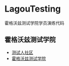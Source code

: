 # LagouTesting
霍格沃兹测试学院学员演练代码

## 霍格沃兹测试学院
- [测试人社区](https://ceshiren.com)
- [霍格沃兹测试学院](https://testerh.ke.qq.com/)